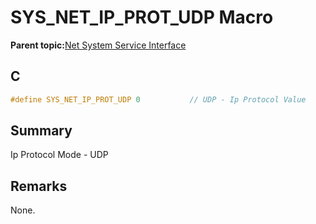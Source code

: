 # SYS\_NET\_IP\_PROT\_UDP Macro

**Parent topic:**[Net System Service Interface](GUID-010BB62D-452D-4B87-9F43-FDA5BF80F6AF.md)

## C

```c
#define SYS_NET_IP_PROT_UDP 0			// UDP - Ip Protocol Value

```

## Summary

Ip Protocol Mode - UDP

## Remarks

None.

